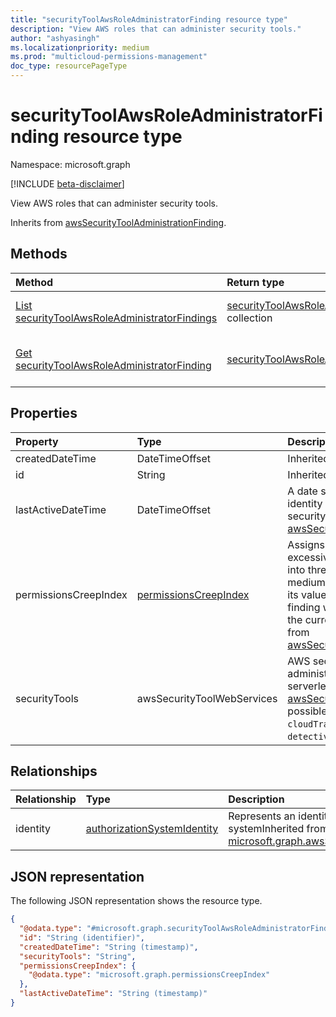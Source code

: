 ```yaml
---
title: "securityToolAwsRoleAdministratorFinding resource type"
description: "View AWS roles that can administer security tools."
author: "ashyasingh"
ms.localizationpriority: medium
ms.prod: "multicloud-permissions-management"
doc_type: resourcePageType
---
```


# securityToolAwsRoleAdministratorFinding resource type

Namespace: microsoft.graph

[!INCLUDE [beta-disclaimer](../../includes/beta-disclaimer.md)]

View AWS roles that can administer security tools.


Inherits from [awsSecurityToolAdministrationFinding](../resources/awssecuritytooladministrationfinding.md).

## Methods
|Method|Return type|Description|
|:---|:---|:---|
|[List securityToolAwsRoleAdministratorFindings](../api/securitytoolawsroleadministratorfinding-list.md)|[securityToolAwsRoleAdministratorFinding](../resources/securitytoolawsroleadministratorfinding.md) collection|Get a list of the [securityToolAwsRoleAdministratorFinding](../resources/securitytoolawsroleadministratorfinding.md) objects and their properties.|
|[Get securityToolAwsRoleAdministratorFinding](../api/securitytoolawsroleadministratorfinding-get.md)|[securityToolAwsRoleAdministratorFinding](../resources/securitytoolawsroleadministratorfinding.md)|Read the properties and relationships of a [securityToolAwsRoleAdministratorFinding](../resources/securitytoolawsroleadministratorfinding.md) object.|

## Properties
|Property|Type|Description|
|:---|:---|:---|
|createdDateTime|DateTimeOffset|Inherited from [finding](../resources/finding.md).|
|id|String|Inherited from [entity](../resources/entity.md).|
|lastActiveDateTime|DateTimeOffset|A date specifiying when the last time the identity in this Finding administered a security tool Inherited from [awsSecurityToolAdministrationFinding](../resources/awssecuritytooladministrationfinding.md).|
|permissionsCreepIndex|[permissionsCreepIndex](../resources/permissionscreepindex.md)|    Assigns an index based on an identities excessive permissions that is classified into three buckets: 0-33: low, 34-66: medium, 67-100: high. This property and its values are a snapshot as of when the finding was created and may not reflect the current values for the identityInherited from [awsSecurityToolAdministrationFinding](../resources/awssecuritytooladministrationfinding.md).|
|securityTools|awsSecurityToolWebServices|AWS security tools which can be administered by the user, role, resource or serverless functionInherited from [awsSecurityToolAdministrationFinding](../resources/awssecuritytooladministrationfinding.md).The possible values are: `macie`, `wafShield`, `cloudTrail`, `inspector`, `securityHub`, `detective`, `guardDuty`, `unknownFutureValue`.|

## Relationships
|Relationship|Type|Description|
|:---|:---|:---|
|identity|[authorizationSystemIdentity](../resources/authorizationsystemidentity.md)|Represents an identity in an authorization systemInherited from [microsoft.graph.awsSecurityToolAdministrationFinding](../resources/awssecuritytooladministrationfinding.md)|

## JSON representation
The following JSON representation shows the resource type.
<!-- {
  "blockType": "resource",
  "keyProperty": "id",
  "@odata.type": "microsoft.graph.securityToolAwsRoleAdministratorFinding",
  "baseType": "microsoft.graph.awsSecurityToolAdministrationFinding",
  "openType": false
}
-->
``` json
{
  "@odata.type": "#microsoft.graph.securityToolAwsRoleAdministratorFinding",
  "id": "String (identifier)",
  "createdDateTime": "String (timestamp)",
  "securityTools": "String",
  "permissionsCreepIndex": {
    "@odata.type": "microsoft.graph.permissionsCreepIndex"
  },
  "lastActiveDateTime": "String (timestamp)"
}
```

